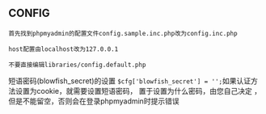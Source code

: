 ## CONFIG

    首先找到phpmyadmin的配置文件config.sample.inc.php改为config.inc.php

    host配置由localhost改为127.0.0.1
    
    不要直接编辑libraries/config.default.php 

短语密码(blowfish_secret)的设置 `$cfg['blowfish_secret'] = '';`如果认证方法设置为cookie，就需要设置短语密码，
置于设置为什么密码，由您自己决定 ，但是不能留空，否则会在登录phpmyadmin时提示错误 
